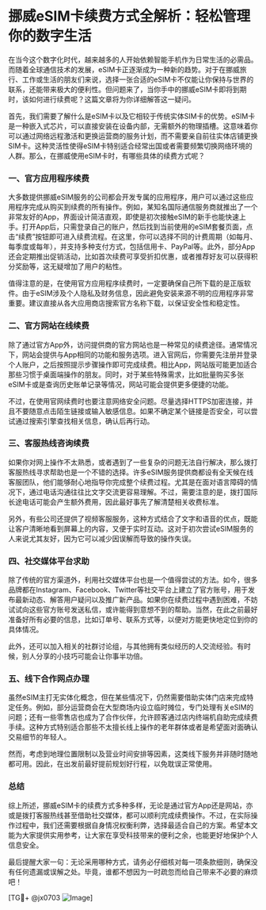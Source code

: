 # 挪威eSIM卡续费方式全解析：轻松管理你的数字生活

在当今这个数字化时代，越来越多的人开始依赖智能手机作为日常生活的必需品。而随着全球通信技术的发展，eSIM卡正逐渐成为一种新的趋势。对于在挪威旅行、工作或生活的朋友们来说，选择一张合适的eSIM卡不仅能让你保持与世界的联系，还能带来极大的便利性。但问题来了，当你手中的挪威eSIM卡即将到期时，该如何进行续费呢？这篇文章将为你详细解答这一疑问。

首先，我们需要了解什么是eSIM卡以及它相较于传统实体SIM卡的优势。eSIM卡是一种嵌入式芯片，可以直接安装在设备内部，无需额外的物理插槽。这意味着你可以通过网络远程激活和更换运营商的服务计划，而不需要亲自前往实体店铺更换SIM卡。这种灵活性使得eSIM卡特别适合经常出国或者需要频繁切换网络环境的人群。那么，在挪威使用eSIM卡时，有哪些具体的续费方式呢？

### 一、官方应用程序续费

大多数提供挪威eSIM服务的公司都会开发专属的应用程序，用户可以通过这些应用程序完成从购买到续费的所有操作。例如，某知名国际通信服务商就推出了一个非常友好的App，界面设计简洁直观，即使是初次接触eSIM的新手也能快速上手。打开App后，只需登录自己的账户，然后找到当前使用的eSIM套餐页面，点击“续费”按钮即可进入续费流程。在这里，你可以选择不同的计费周期（如每月、每季度或每年），并支持多种支付方式，包括信用卡、PayPal等。此外，部分App还会定期推出促销活动，比如首次续费可享受折扣优惠，或者推荐好友可以获得积分奖励等，这无疑增加了用户的粘性。

值得注意的是，在使用官方应用程序续费时，一定要确保自己所下载的是正版软件。由于eSIM涉及个人隐私及财务信息，因此避免安装来源不明的应用程序非常重要。建议直接从各大应用商店搜索官方名称下载，以保证安全性和稳定性。

### 二、官方网站在线续费

除了通过官方App外，访问提供商的官方网站也是一种常见的续费途径。通常情况下，网站会提供与App相同的功能和服务选项。进入官网后，你需要先注册并登录个人账户，之后按照提示步骤操作即可完成续费。相比App，网站版可能更加适合那些习惯于桌面端操作的朋友。同时，对于某些特殊需求，比如批量购买多张eSIM卡或是查询历史账单记录等情况，网站可能会提供更多便捷的功能。

不过，在使用官网续费时也要注意网络安全问题。尽量选择HTTPS加密连接，并且不要随意点击陌生链接或输入敏感信息。如果不确定某个链接是否安全，可以尝试通过搜索引擎查找相关信息，确认后再行动。

### 三、客服热线咨询续费

如果你对网上操作不太熟悉，或者遇到了一些复杂的问题无法自行解决，那么拨打客服热线寻求帮助也是一个不错的选择。许多eSIM服务提供商都设有全天候在线客服团队，他们能够耐心地指导你完成整个续费过程。尤其是在面对语言障碍的情况下，通过电话沟通往往比文字交流更容易理解。不过，需要注意的是，拨打国际长途电话可能会产生额外费用，因此最好事先了解清楚相关收费标准。

另外，有些公司还提供了视频客服服务，这种方式结合了文字和语音的优点，既能让客户清晰地看到屏幕上的内容，又便于实时互动。这对于初次尝试eSIM服务的人来说尤其友好，因为它可以减少因误解而导致的操作失误。

### 四、社交媒体平台求助

除了传统的官方渠道外，利用社交媒体平台也是一个值得尝试的方法。如今，很多品牌都在Instagram、Facebook、Twitter等社交平台上建立了官方账号，用于发布最新动态、解答用户疑问以及推广新产品。如果你在续费过程中遇到困难，不妨试试向这些官方账号发送私信，或许能得到意想不到的帮助。当然，在此之前最好准备好所有必要的信息，比如订单号、联系方式等，以便对方能更快地定位到你的具体情况。

此外，还可以加入相关的社群讨论组，与其他拥有类似经历的人交流经验。有时候，别人分享的小技巧可能会让你事半功倍。

### 五、线下合作网点办理

虽然eSIM主打无实体化概念，但在某些情况下，仍然需要借助实体门店来完成特定任务。例如，部分运营商会在大型商场内设立临时摊位，专门处理有关eSIM的问题；还有一些零售店也成为了合作伙伴，允许顾客通过店内终端机自助完成续费手续。这种方式特别适合那些不太擅长线上操作的老年群体或者是希望面对面确认交易细节的年轻人。

然而，考虑到地理位置限制以及营业时间安排等因素，这类线下服务并非随时随地都可用。因此，在出发前最好提前规划好行程，以免耽误正常使用。

### 总结

综上所述，挪威eSIM卡的续费方式多种多样，无论是通过官方App还是网站，亦或是拨打客服热线甚至借助社交媒体，都可以顺利完成续费操作。不过，在实际操作过程中，我们还需要根据自身情况权衡利弊，选择最适合自己的方案。希望本文能为大家提供实用参考，让大家在享受科技带来的便利之余，也能更好地保护个人信息安全。

最后提醒大家一句：无论采用哪种方式，请务必仔细核对每一项条款细则，确保没有任何遗漏或误解之处。毕竟，谁都不想因为一时疏忽而给自己带来不必要的麻烦吧！

[TG💪+ @jx0703 ![Image](https://github.com/user-attachments/assets/dbca1d08-cadb-493c-b0ec-ad6f7a83f270)]